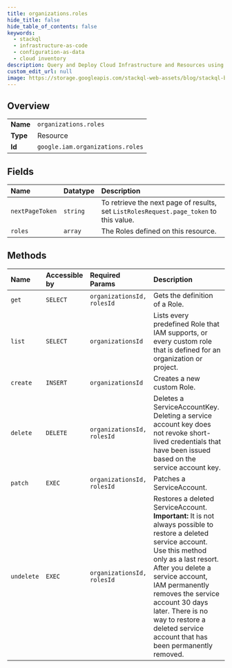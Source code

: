 ```yaml
---
title: organizations.roles
hide_title: false
hide_table_of_contents: false
keywords:
  - stackql
  - infrastructure-as-code
  - configuration-as-data
  - cloud inventory
description: Query and Deploy Cloud Infrastructure and Resources using SQL
custom_edit_url: null
image: https://storage.googleapis.com/stackql-web-assets/blog/stackql-blog-post-featured-image.png
---
```

  
    

## Overview
<table><tbody>
<tr><td><b>Name</b></td><td><code>organizations.roles</code></td></tr>
<tr><td><b>Type</b></td><td>Resource</td></tr>
<tr><td><b>Id</b></td><td><code>google.iam.organizations.roles</code></td></tr>
</tbody></table>

## Fields
| Name | Datatype | Description |
|:-----|:---------|:------------|
| `nextPageToken` | `string` | To retrieve the next page of results, set `ListRolesRequest.page_token` to this value. |
| `roles` | `array` | The Roles defined on this resource. |
## Methods
| Name | Accessible by | Required Params | Description |
|:-----|:--------------|:----------------|:------------|
| `get` | `SELECT` | `organizationsId, rolesId` | Gets the definition of a Role. |
| `list` | `SELECT` | `organizationsId` | Lists every predefined Role that IAM supports, or every custom role that is defined for an organization or project. |
| `create` | `INSERT` | `organizationsId` | Creates a new custom Role. |
| `delete` | `DELETE` | `organizationsId, rolesId` | Deletes a ServiceAccountKey. Deleting a service account key does not revoke short-lived credentials that have been issued based on the service account key. |
| `patch` | `EXEC` | `organizationsId, rolesId` | Patches a ServiceAccount. |
| `undelete` | `EXEC` | `organizationsId, rolesId` | Restores a deleted ServiceAccount. **Important:** It is not always possible to restore a deleted service account. Use this method only as a last resort. After you delete a service account, IAM permanently removes the service account 30 days later. There is no way to restore a deleted service account that has been permanently removed. |
